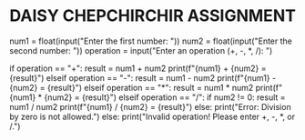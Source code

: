 # DAISY CHEPCHIRCHIR ASSIGNMENT

num1 = float(input("Enter the first number: "))
num2 = float(input("Enter the second number: "))
operation = input("Enter an operation (+, -, *, /): ")

if operation == "+":
    result = num1 + num2
    print(f"{num1} + {num2} = {result}")
elseif operation == "-":
    result = num1 - num2
    print(f"{num1} - {num2} = {result}")
elseif operation == "*":
    result = num1 * num2
    print(f"{num1} * {num2} = {result}")
elseif operation == "/":
    if num2 != 0:
        result = num1 / num2
        print(f"{num1} / {num2} = {result}")
    else:
        print("Error: Division by zero is not allowed.")
else:
    print("Invalid operation! Please enter +, -, *, or /.")

